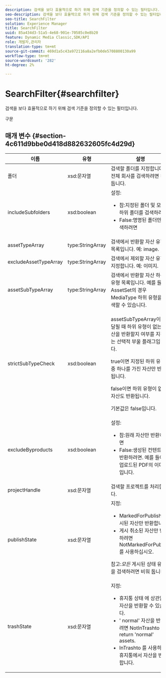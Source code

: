 ```yaml
---
description: 검색을 보다 효율적으로 하기 위해 검색 기준을 정의할 수 있는 필터입니다.
seo-description: 검색을 보다 효율적으로 하기 위해 검색 기준을 정의할 수 있는 필터입니다.
seo-title: SearchFilter
solution: Experience Manager
title: SearchFilter
uuid: 85a434d3-51a5-4e68-901e-70585c0e8b20
feature: Dynamic Media Classic,SDK/API
role: 개발자,관리자
translation-type: tm+mt
source-git-commit: 469d1a5c43a972116a8a2efb0de5708800130a99
workflow-type: tm+mt
source-wordcount: '282'
ht-degree: 2%

---
```



# SearchFilter{#searchfilter}

검색을 보다 효율적으로 하기 위해 검색 기준을 정의할 수 있는 필터입니다.

구문

## 매개 변수 {#section-4c611d9bbe0d418d882632605fc4d29d}

<table id="table_57CEE262A33A4E898C6AFB30C93FD874"> 
 <thead> 
  <tr> 
   <th colname="col1" class="entry"> 이름 </th> 
   <th colname="col2" class="entry"> 유형 </th> 
   <th colname="col3" class="entry"> 설명 </th> 
  </tr> 
 </thead>
 <tbody> 
  <tr> 
   <td colname="col1"> <span class="codeph"> <span class="varname"> 폴더</span> </span> </td> 
   <td colname="col2"> <span class="codeph"> xsd:문자열</span> </td> 
   <td colname="col3"> 검색할 폴더를 지정합니다. 전체 회사를 검색하려면 비워 둡니다. </td> 
  </tr> 
  <tr> 
   <td colname="col1"> <span class="codeph"> <span class="varname"> includeSubfolders</span> </span> </td> 
   <td colname="col2"> <span class="codeph"> xsd:boolean</span> </td> 
   <td colname="col3">설정: 
    <ul id="ul_BD8686943BD14D05A21C00192D4D70D3"> 
     <li id="li_B6A6DE5AAEFF4A80A8413B4785A88222"><span class="codeph"> 참</span>:지정된 폴더 및 모든 하위 폴더를 검색하려면 </li> 
     <li id="li_10A581F98B4847ED8EBE4AECC3AD70A8"><span class="codeph"> False</span>:명명된 폴더만 검색하려면 </li> 
    </ul> </td> 
  </tr> 
  <tr> 
   <td colname="col1"> <span class="codeph"> <span class="varname"> assetTypeArray</span> </span> </td> 
   <td colname="col2"> <span class="codeph"> type:StringArray</span> </td> 
   <td colname="col3">검색에서 반환할 자산 유형 목록입니다. 예: <span class="codeph"> image</span>. </td> 
  </tr> 
  <tr> 
   <td colname="col1"> <span class="codeph"> <span class="varname"> excludeAssetTypeArray</span> </span> </td> 
   <td colname="col2"> <span class="codeph"> type:StringArray</span> </td> 
   <td colname="col3"> 검색에서 제외할 자산 유형을 지정합니다. 예: 이미지. </td> 
  </tr> 
  <tr> 
   <td colname="col1"> <span class="codeph"> <span class="varname"> assetSubTypeArray</span> </span> </td> 
   <td colname="col2"> <span class="codeph"> type:StringArray</span> </td> 
   <td colname="col3">검색에서 반환할 자산 하위 유형 목록입니다. 예를 들어 <span class="codeph"> AssetSet</span>의 경우 <span class="codeph"> MediaType</span> 하위 유형을 검색할 수 있습니다. </td> 
  </tr> 
  <tr> 
   <td colname="col1"><span class="codeph"><span class="varname"> strictSubTypeCheck</span></span> </td> 
   <td colname="col2"><span class="codeph"> xsd:boolean</span> </td> 
   <td colname="col3"> <p><span class="codeph"> assetSubTypeArray</span>이 전달될 때 하위 유형이 없는 자산을 반환할지 여부를 지정하는 선택적 부울 플래그입니다. </p> <p>true이면 지정된 하위 유형 중 하나를 가진 자산만 반환됩니다. </p> <p>false이면 하위 유형이 없는 자산도 반환됩니다. </p> <p>기본값은 false입니다. </p> </td> 
  </tr> 
  <tr> 
   <td colname="col1"> <span class="codeph"> <span class="varname"> excludeByproducts</span> </span> </td> 
   <td colname="col2"> <span class="codeph"> xsd:boolean</span> </td> 
   <td colname="col3">설정: 
    <ul id="ul_8C164A5D9F0F43968C86A67FA6884F35"> 
     <li id="li_D8009688FF2C439D98D6C1052C1A6CBE"><span class="codeph"> 참</span>:원래 자산만 반환하려면 </li> 
     <li id="li_4970226BF0FF42388CAE4415FB63AF16"><span class="codeph"> False</span>:생성된 컨텐트를 반환하려면. 예를 들어 업로드된 PDF의 이미지입니다. </li> 
    </ul> </td> 
  </tr> 
  <tr> 
   <td colname="col1"> <span class="codeph"> <span class="varname"> projectHandle</span> </span> </td> 
   <td colname="col2"> <span class="codeph"> xsd:문자열</span> </td> 
   <td colname="col3"> 검색할 프로젝트를 처리합니다. </td> 
  </tr> 
  <tr> 
   <td colname="col1"> <span class="codeph"> <span class="varname"> publishState</span> </span> </td> 
   <td colname="col2"> <span class="codeph"> xsd:문자열</span> </td> 
   <td colname="col3">지정: 
    <ul id="ul_96FFEE28F7624C1FB0356776B4C7CD53"> 
     <li id="li_DCB07288E5F44E05A4D83D3F34B0E08E"><span class="codeph"> </span> MarkedForPublish게시된 자산만 반환합니다. </li> 
     <li id="li_9A9A852248DB490DB958AE986DF02672"><span class="codeph"> 게시 취소된 </span> 자산만 반환하려면 NotMarkedForPublish를 사용하십시오. </li> 
    </ul> <p>참고:<i>모든</i> 게시된 상태 유형을 검색하려면 비워 둡니다. </p> </td> 
  </tr> 
  <tr> 
   <td colname="col1"> <span class="codeph"> <span class="varname"> trashState</span> </span> </td> 
   <td colname="col2"> <span class="codeph"> xsd:문자열</span> </td> 
   <td colname="col3">지정: 
    <ul id="ul_D31B903FA8DA4CFFABAFABA3D8DA91EC"> 
     <li id="li_E4386C8260E64F0BAFE5BA57FF788E48"><span class="codeph"> 휴지통 상태</span> 에 상관없이 자산을 반환할 수 있습니다. </li> 
     <li id="li_0B8933FE18C643828075EC8CE8C0223C"><span class="codeph"> '</span> normal' 자산을 반환하려면 NotInTrashto return 'normal' assets. </li> 
     <li id="li_A1F46A0762FA4D4BA9F7247338238DC6"><span class="codeph"> InTrashto</span> 를 사용하여 휴지통에서 자산을 반환합니다. </li> 
    </ul> </td> 
  </tr> 
 </tbody> 
</table>

